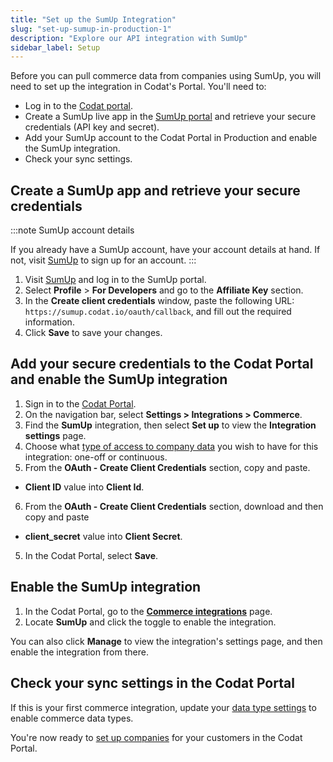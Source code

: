 ```yaml
---
title: "Set up the SumUp Integration"
slug: "set-up-sumup-in-production-1"
description: "Explore our API integration with SumUp"
sidebar_label: Setup
---
```


Before you can pull commerce data from companies using SumUp, you will need to set up the integration in Codat's Portal. You'll need to:

- Log in to the <a className="external" href="https://app.codat.io" target="_blank">Codat portal</a>.
- Create a SumUp live app in the <a className="external" href="https://me.sumup.com/en-gb/login/" target="_blank">SumUp portal</a> and retrieve your secure credentials (API key and secret).
- Add your SumUp account to the Codat Portal in Production and enable the SumUp integration.
- Check your sync settings.

## Create a SumUp app and retrieve your secure credentials

:::note SumUp account details

If you already have a SumUp account, have your account details at hand. If not, visit <a href="https://sumup.co.uk/">SumUp</a> to sign up for an account.
:::

1. Visit <a className="external" href="https://sumup.co.uk/" target="_blank">SumUp</a> and log in to the SumUp portal.
2. Select **Profile** > **For Developers** and go to the **Affiliate Key** section.
3. In the **Create client credentials** window, paste the following URL: `https://sumup.codat.io/oauth/callback`, and fill out the required information.
4. Click **Save** to save your changes.

## Add your secure credentials to the Codat Portal and enable the SumUp integration

1. Sign in to the <a href="https://app.codat.io" target="_blank">Codat Portal</a>.
2. On the navigation bar, select **Settings > Integrations > Commerce**.
3. Find the **SumUp** integration, then select **Set up** to view the **Integration settings** page.
4. Choose what [type of access to company data](/core-concepts/data-type-settings) you wish to have for this integration: one-off or continuous.
5. From the **OAuth - Create Client Credentials** section, copy and paste.

- **Client ID** value into **Client Id**.

6. From the **OAuth - Create Client Credentials** section, download and then copy and paste

- **client_secret** value into **Client Secret**.

5. In the Codat Portal, select **Save**.

## Enable the SumUp integration

1. In the Codat Portal, go to the <a className="external" href="https://app.codat.io/settings/integrations/commerce" target="blank">**Commerce integrations**</a> page.
2. Locate **SumUp** and click the toggle to enable the integration.

You can also click **Manage** to view the integration's settings page, and then enable the integration from there.

## Check your sync settings in the Codat Portal

If this is your first commerce integration, update your [data type settings](/integrations/commerce/commerce-sync-settings) to enable commerce data types.

You're now ready to [set up companies](/configure/portal/companies#add-a-new-company) for your customers in the Codat Portal.
